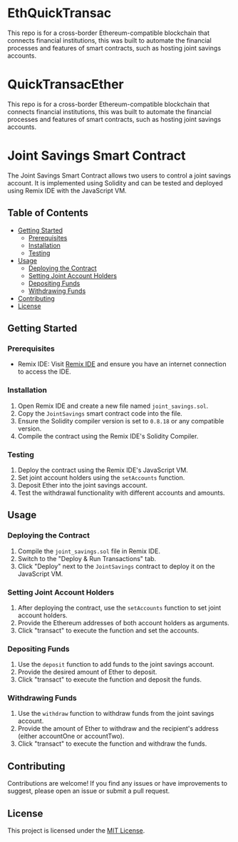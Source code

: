 # EthQuickTransac
This repo is for a cross-border Ethereum-compatible blockchain that connects financial institutions, this was built to automate the financial processes and features of smart contracts, such as hosting joint savings accounts.


# QuickTransacEther
This repo is for a cross-border Ethereum-compatible blockchain that connects financial institutions, this was built to automate the financial processes and features of smart contracts, such as hosting joint savings accounts.

# Joint Savings Smart Contract

The Joint Savings Smart Contract allows two users to control a joint savings account. It is implemented using Solidity and can be tested and deployed using Remix IDE with the JavaScript VM.

## Table of Contents

- [Getting Started](#getting-started)
  - [Prerequisites](#prerequisites)
  - [Installation](#installation)
  - [Testing](#testing)
- [Usage](#usage)
  - [Deploying the Contract](#deploying-the-contract)
  - [Setting Joint Account Holders](#setting-joint-account-holders)
  - [Depositing Funds](#depositing-funds)
  - [Withdrawing Funds](#withdrawing-funds)
- [Contributing](#contributing)
- [License](#license)

## Getting Started

### Prerequisites

- Remix IDE: Visit [Remix IDE](https://remix.ethereum.org) and ensure you have an internet connection to access the IDE.

### Installation

1. Open Remix IDE and create a new file named `joint_savings.sol`.
2. Copy the `JointSavings` smart contract code into the file.
3. Ensure the Solidity compiler version is set to `0.8.18` or any compatible version.
4. Compile the contract using the Remix IDE's Solidity Compiler.

### Testing

1. Deploy the contract using the Remix IDE's JavaScript VM.
2. Set joint account holders using the `setAccounts` function.
3. Deposit Ether into the joint savings account.
4. Test the withdrawal functionality with different accounts and amounts.

## Usage

### Deploying the Contract

1. Compile the `joint_savings.sol` file in Remix IDE.
2. Switch to the "Deploy & Run Transactions" tab.
3. Click "Deploy" next to the `JointSavings` contract to deploy it on the JavaScript VM.

### Setting Joint Account Holders

1. After deploying the contract, use the `setAccounts` function to set joint account holders.
2. Provide the Ethereum addresses of both account holders as arguments.
3. Click "transact" to execute the function and set the accounts.

### Depositing Funds

1. Use the `deposit` function to add funds to the joint savings account.
2. Provide the desired amount of Ether to deposit.
3. Click "transact" to execute the function and deposit the funds.

### Withdrawing Funds

1. Use the `withdraw` function to withdraw funds from the joint savings account.
2. Provide the amount of Ether to withdraw and the recipient's address (either accountOne or accountTwo).
3. Click "transact" to execute the function and withdraw the funds.

## Contributing

Contributions are welcome! If you find any issues or have improvements to suggest, please open an issue or submit a pull request.

## License

This project is licensed under the [MIT License](LICENSE).
